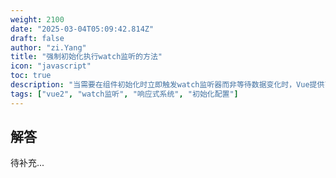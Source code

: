 ```yaml
---
weight: 2100
date: "2025-03-04T05:09:42.814Z"
draft: false
author: "zi.Yang"
title: "强制初始化执行watch监听的方法"
icon: "javascript"
toc: true
description: "当需要在组件初始化时立即触发watch监听器而非等待数据变化时，Vue提供了哪些实现方式？请说明配置参数或替代方案的具体用法及其原理。"
tags: ["vue2", "watch监听", "响应式系统", "初始化配置"]
---
```


## 解答

待补充...
